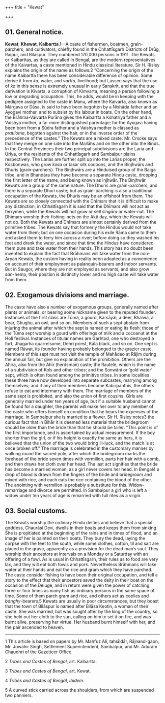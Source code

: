 +++
title = "Kewat"

+++

## 01. General notice.

**Kewat**, **Khewat**, **Kaibartta**.1—A caste of fishermen, boatmen, grain-parchers, and cultivators, chiefly found in the Chhattīsgarh Districts of Drūg, Raipur, and Bilāspur. They numbered 170,000 persons in 1911. The Kewats or Kaibarttas, as they are called in Bengal, are the modern representatives of the Kaivartas, a caste mentioned in Hindu classical literature. Sir H. Risley explains the origin of the name as follows:2 “Concerning the origin of the name Kaibartta there has been considerable difference of opinion. Some derive it from *ka*, water, and *vartta*, livelihood; but Lassen says that the use of *ka* in this sense is extremely unusual in early Sanskrit, and that the true derivation is Kivarta, a corruption of Kimvarta, meaning a person following a low or degrading occupation. This, he adds, would be in keeping with the pedigree assigned to the caste in Manu, where the Kaivarta, also known as Mārgava or Dāsa, is said to have been begotten by a Nishāda father and an Ayogavi mother, and to subsist by his labour in boats. On the other hand, the Brāhma-Vaivarta Purāna gives the Kaibartta a Kshatriya father and a Vaishya mother, a far more distinguished parentage; for the Ayogavi having been born from a Sūdra father and a Vaishya mother is classed as *pratiloma*, begotten against the hair, or in the inverse order of the precedence of the castes.” The Kewats are a mixed caste. Mr. Crooke says that they merge on one side into the Mallāhs and on the other into the Binds. In the Central Provinces their two principal subdivisions are the Laria and Uriya, or the residents of the Chhattīsgarh and Sambalpur plains respectively. The Larias are further split up into the Larias proper, the Kosbonwas, who grow *kosa* or tasar silk cocoons, and the Binjhwārs and Dhuris \(grain-parchers\). The Binjhwārs are a Hinduised group of the Baiga tribe, and in Bhandāra they have become a separate Hindu caste, dropping the first letter of the name, and being known as Injhwār. The Binjhwār Kewats are a group of the same nature. The Dhuris are grain-parchers, and there is a separate Dhuri caste; but as grain-parching is also a traditional occupation of the Kewats, the Dhuris may be an offshoot from them. The Kewats are so closely connected with the Dhīmars that it is difficult to make any distinction; in Chhattīsgarh it is said that the Dhīmars will not act as ferrymen, while the Kewats will not grow or sell *singāra* or water-nut. The Dhīmars worship their fishing-nets on the Akti day, which the Kewats will not do. Both the Kewats and Dhīmars are almost certainly derived from the primitive tribes. The Kewats say that formerly the Hindus would not take water from them; but on one occasion during his exile Rāma came to them and asked them to ferry him across a river; before doing so they washed his feet and drank the water, and since that time the Hindus have considered them pure and take water from their hands. This story has no doubt been invented to explain the fact that Brāhmans will take water from the non-Aryan Kewats, the custom having in reality been adopted as a convenience on account of their employment as palanquin-bearers and indoor servants. But in Saugor, where they are not employed as servants, and also grow *san*-hemp, their position is distinctly lower and no high caste will take water from them.

## 02. Exogamous divisions and marriage.

The caste have also a number of exogamous groups, generally named after plants or animals, or bearing some nickname given to the reputed founder. Instances of the first class are Tūma, a gourd, Karsāyal, a deer, Bhalwa, a bear, Ghughu, an owl, and so on. Members of such a sept abstain from injuring the animal after which the sept is named or eating its flesh; those of the Tūma sept worship a gourd with offerings of milk and a cocoanut at the Holi festival. Instances of titular names are Garhtod, one who destroyed a fort, Jhagarha quarrelsome, Dehri priest, Kāla black, and so on. One sept is named Rāwat, its founder having probably belonged to the grazier caste. Members of this sept must not visit the temple of Mahādeo at Rājim during the annual fair, but give no explanation of the prohibition. Others are the Ahira, also from the Ahīr \(herdsman\) caste; the Rautele, which is the name of a subdivision of Kols and other tribes; and the Sonwāni or ‘gold water’ sept, which is often found among the primitive tribes. In some localities these three have now developed into separate subcastes, marrying among themselves; and if any of their members become Kabīrpanthis, the others refuse to eat and intermarry with them. The marriage of members of the same sept is prohibited, and also the union of first cousins. Girls are generally married under ten years of age, but if a suitable husband cannot be found for a daughter, the parents will make her over to any member of the caste who offers himself on condition that he bears the expenses of the marriage. In Sambalpur she is married to a flower. Sir H. Risley notes3 the curious fact that in Bihār it is deemed less material that the bridegroom should be older than the bride than that he should be taller. “This point is of the first importance, and is ascertained by actual measurement. If the boy shorter than the girl, or if his height is exactly the same as hers, it is believed that the union of the two would bring ill-luck, and the match is at once broken off.” The marriage is celebrated in the customary manner by walking round the sacred pole, after which the bridegroom marks the forehead of the bride seven times with vermilion, parts her hair with a comb, and then draws her cloth over her head. The last act signifies that the bride has become a married woman, as a girl never covers her head. In Bengal4 a drop of blood is drawn from the fingers of the bride and bridegroom and mixed with rice, and each eats the rice containing the blood of the other. The anointing with vermilion is probably a substitute for this. Widow-remarriage and divorce are permitted. In Sambalpur a girl who is left a widow under ten years of age is remarried with full rites as a virgin.

## 03. Social customs.

The Kewats worship the ordinary Hindu deities and believe that a special goddess, Chaurāsi Devi, dwells in their boats and keeps them from sinking. She is propitiated at the beginning of the rains and in times of flood, and an image of her is painted on their boats. They bury the dead, laying the corpse with the feet to the south, while some clothes, cotton, til and salt are placed in the grave, apparently as a provision for the dead man’s soul. They worship their ancestors at intervals on a Monday or a Saturday with an offering of a fowl. As is usual in Chhattīsgarh, their rules as to food are very lax, and they will eat both fowls and pork. Nevertheless Brāhmans will take water at their hands and eat the rice and gram which they have parched. The caste consider fishing to have been their original occupation, and tell a story to the effect that their ancestors saved the deity in their boat on the occasion of the Deluge, and in return were given the power of catching three or four times as many fish as ordinary persons in the same space of time. Some of them parch gram and rice, and others act as coolies and *banghy*-bearers.5 Kewats are usually in poor circumstances, but they boast that the town of Bilāspur is named after Bilāsa Keotin, a woman of their caste. She was married, but was sought after by the king of the country, so she held out her cloth to the sun, calling on him to set it on fire, and was burnt alive, preserving her virtue. Her husband burnt himself with her, and the pair ascended to heaven. 

___________________

1 This article is based on papers by Mr. Mahfuz Ali, tahsīldār, Rājnand-gaon, Mr. Jowāhir Singh, Settlement Superintendent, Sambalpur, and Mr. Adurām Chaudhri of the Gazetteer Office.

2 *Tribes and Castes of Bengal*, art. Kaibartta.

3 *Tribes and Castes of Bengal*, art. Kewat.

4 *Tribes and Castes of Bengal*, *ibidem*.

5 A curved stick carried across the shoulders, from which are suspended two panniers.

